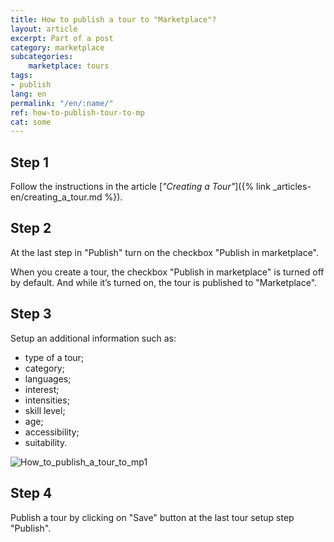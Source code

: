 ```yaml
---
title: How to publish a tour to "Marketplace"?
layout: article
excerpt: Part of a post
category: marketplace
subcategories:
    marketplace: tours
tags:
- publish
lang: en
permalink: "/en/:name/"
ref: how-to-publish-tour-to-mp
cat: some
---
```


## **Step 1**

Follow the instructions in the article [*"Creating a Tour"*]({% link _articles-en/creating_a_tour.md %}).

## **Step 2**

At the last step in "Publish" turn on the checkbox "Publish in marketplace".

When you create a tour, the checkbox "Publish in marketplace" is turned off by default. And while it’s turned on, the tour is published to "Marketplace".

## **Step 3**

Setup an additional information such as:
- type of a tour;
- category;
- languages;
- interest;
- intensities;
- skill level;
- age;
- accessibility;
- suitability.

![How_to_publish_a_tour_to_mp1](/assets/images/how_to_publish_a_tour_to_mp1.png)

## **Step 4**

Publish a tour by clicking on "Save" button at the last tour setup step "Publish".
